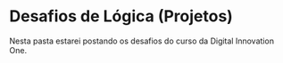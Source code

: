 # Desafios de Lógica (Projetos)
Nesta pasta estarei postando os desafios do curso da Digital Innovation One.
